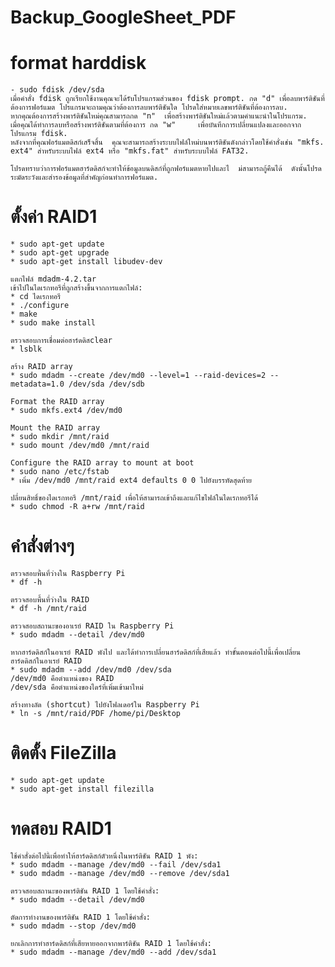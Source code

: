 # Backup_GoogleSheet_PDF

# format harddisk
    - sudo fdisk /dev/sda
    เมื่อคำสั่ง fdisk ถูกเรียกใช้งานคุณจะได้รับโปรแกรมส่วนของ fdisk prompt. กด "d" เพื่อลบพาร์ติชันที่ต้องการฟอร์แมต โปรแกรมจะถามคุณว่าต้องการลบพาร์ติชันใด โปรดใส่หมายเลขพาร์ติชันที่ต้องการลบ.
    หากคุณต้องการสร้างพาร์ติชันใหม่คุณสามารถกด "n"  เพื่อสร้างพาร์ติชันใหม่แล้วตามคำแนะนำในโปรแกรม.
    เมื่อคุณได้ทำการลบหรือสร้างพาร์ติชันตามที่ต้องการ กด "w"     เพื่อบันทึกการเปลี่ยนแปลงและออกจากโปรแกรม fdisk.
    หลังจากที่คุณฟอร์แมตดิสก์เสร็จสิ้น  คุณจะสามารถสร้างระบบไฟล์ใหม่บนพาร์ติชันดังกล่าวโดยใช้คำสั่งเช่น "mkfs. ext4" สำหรับระบบไฟล์ ext4 หรือ "mkfs.fat" สำหรับระบบไฟล์ FAT32.

    โปรดทราบว่าการฟอร์แมตฮาร์ดดิสก์จะทำให้ข้อมูลบนดิสก์ที่ถูกฟอร์แมตหายไปและไ  ม่สามารถกู้คืนได้  ดังนั้นโปรดระมัดระวังและสำรองข้อมูลที่สำคัญก่อนทำการฟอร์แมต.

# ตั้งค่า RAID1
    * sudo apt-get update
    * sudo apt-get upgrade
    * sudo apt-get install libudev-dev

    แตกไฟล์ mdadm-4.2.tar
    เข้าไปในไดเรกทอรีที่ถูกสร้างขึ้นจากการแตกไฟล์:
    * cd ไดเรกทอรี
    * ./configure
    * make
    * sudo make install

    ตรวจสอบการเชื่อมต่อฮาร์ดดิสclear
    * lsblk

    สร้าง RAID array
    * sudo mdadm --create /dev/md0 --level=1 --raid-devices=2 --metadata=1.0 /dev/sda /dev/sdb

    Format the RAID array
    * sudo mkfs.ext4 /dev/md0

    Mount the RAID array
    * sudo mkdir /mnt/raid
    * sudo mount /dev/md0 /mnt/raid

    Configure the RAID array to mount at boot
    * sudo nano /etc/fstab      
    * เพิ่ม /dev/md0 /mnt/raid ext4 defaults 0 0 ไปยังบรรทัดสุดท้าย

    ปลี่ยนสิทธิ์ของไดเรกทอรี /mnt/raid เพื่อให้สามารถเข้าถึงและแก้ไขไฟล์ในไดเรกทอรีได้ 
    * sudo chmod -R a+rw /mnt/raid

# คำสั่งต่างๆ
    ตรวจสอบพื้นที่ว่างใน Raspberry Pi
    * df -h

    ตรวจสอบพื้นที่ว่างใน RAID
    * df -h /mnt/raid

    ตรวจสอบสถานะของอาเรย์ RAID ใน Raspberry Pi 
    * sudo mdadm --detail /dev/md0

    หากฮาร์ดดิสก์ในอาเรย์ RAID พังไป และได้ทำการเปลี่ยนฮาร์ดดิสก์ที่เสียแล้ว ทำขั้นตอนต่อไปนี้เพื่อเปลี่ยนฮาร์ดดิสก์ในอาเรย์ RAID
    * sudo mdadm --add /dev/md0 /dev/sda
    /dev/md0 คือตำแหน่งของ RAID 
    /dev/sda คือตำแหน่งของไดร์ที่เพิ่มเข้ามาไหม่

    สร้างทางลัด (shortcut) ไปยังโฟลเดอร์ใน Raspberry Pi
    * ln -s /mnt/raid/PDF /home/pi/Desktop

# ติดตั้ง FileZilla 
    * sudo apt-get update
    * sudo apt-get install filezilla

# ทดสอบ RAID1
    ใช้คำสั่งต่อไปนี้เพื่อทำให้ฮาร์ดดิสก์ตัวหนึ่งในพาร์ติชัน RAID 1 พัง:
    * sudo mdadm --manage /dev/md0 --fail /dev/sda1
    * sudo mdadm --manage /dev/md0 --remove /dev/sda1

    ตรวจสอบสถานะของพาร์ติชัน RAID 1 โดยใช้คำสั่ง:
    * sudo mdadm --detail /dev/md0

    ตัดการทำงานของพาร์ติชัน RAID 1 โดยใช้คำสั่ง:
    * sudo mdadm --stop /dev/md0

    ยกเลิกการทำฮาร์ดดิสก์ที่เสียหายออกจากพาร์ติชัน RAID 1 โดยใช้คำสั่ง:
    * sudo mdadm --manage /dev/md0 --add /dev/sda1
